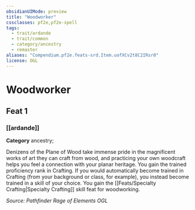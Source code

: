 ```yaml
---
obsidianUIMode: preview
title: "Woodworker"
cssclasses: pf2e,pf2e-spell
tags:
  - trait/ardande
  - trait/common
  - category/ancestry
  - remaster
aliases: "Compendium.pf2e.feats-srd.Item.uofXCv2t8C2IRsr0"
license: OGL
---
```

# Woodworker
## Feat 1
### [[ardande]]

**Category** ancestry; 




Denizens of the Plane of Wood take immense pride in the magnificent works of art they can craft from wood, and practicing your own woodcraft helps you feel a connection with your planar heritage. You gain the trained proficiency rank in Crafting. If you would automatically become trained in Crafting (from your background or class, for example), you instead become trained in a skill of your choice. You gain the [[Feats/Specialty Crafting|Specialty Crafting]] skill feat for woodworking.

*Source: Pathfinder Rage of Elements*
*OGL*